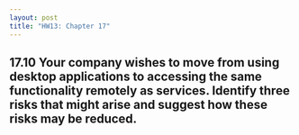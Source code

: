 ```yaml
---
layout: post
title: "HW13: Chapter 17"
---
```


## 17.10 Your company wishes to move from using desktop applications to accessing the same functionality remotely as services. Identify three risks that might arise and suggest how these risks may be reduced.

